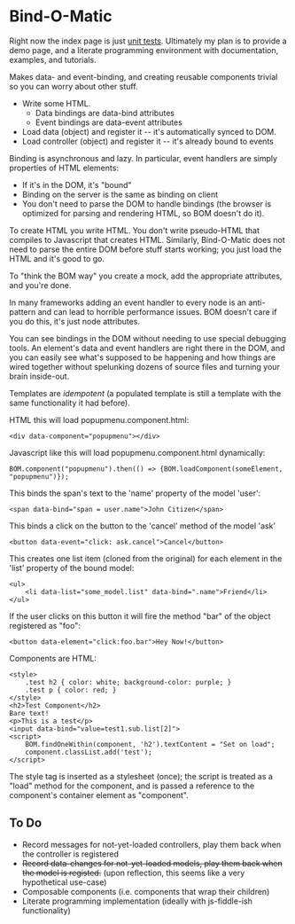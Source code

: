 # Bind-O-Matic

Right now the index page is just [unit tests](https://cdn.rawgit.com/tonioloewald/Bind-O-Matic.js/master/). Ultimately my plan is to provide a demo page, and a literate programming environment with documentation, examples, and tutorials.

Makes data- and event-binding, and creating reusable components trivial so you can worry about other stuff.

* Write some HTML.
	* Data bindings are data-bind attributes
	* Event bindings are data-event attributes
* Load data (object) and register it -- it's automatically synced to DOM.
* Load controller (object) and register it -- it's already bound to events

Binding is asynchronous and lazy. In particular, event handlers are simply properties of HTML elements:

* If it's in the DOM, it's "bound"
* Binding on the server is the same as binding on client
* You don't need to parse the DOM to handle bindings (the browser is optimized for parsing and rendering HTML, so BOM doesn't do it).

To create HTML you write HTML. You don't write pseudo-HTML that compiles to Javascript that creates HTML.
Similarly, Bind-O-Matic does not need to parse the entire DOM before stuff starts working; you just load the HTML and it's good to go.

To "think the BOM way" you create a mock, add the appropriate attributes, and you're done.

In many frameworks adding an event handler to every node is an anti-pattern and can lead to horrible performance issues. BOM doesn't care if you do this, it's just node attributes.

You can see bindings in the DOM without needing to use special debugging tools. An element's data and event handlers are right there in the DOM, and you can easily see what's supposed to be happening and how things are wired together without spelunking dozens of source files and turning your brain inside-out.

Templates are _idempotent_ (a populated template is still a template with the same functionality it had before).

HTML this will load popupmenu.component.html:

	<div data-component="popupmenu"></div>

Javascript like this will load popupmenu.component.html dynamically:

	BOM.component("popupmenu").then(() => {BOM.loadComponent(someElement, "popupmenu")});

This binds the span's text to the 'name' property of the model 'user':

	<span data-bind="span = user.name">John Citizen</span>

This binds a click on the button to the 'cancel' method of the model 'ask'

	<button data-event="click: ask.cancel">Cancel</button>

This creates one list item (cloned from the original) for each element
in the 'list' property of the bound model:

	<ul>
		<li data-list="some_model.list" data-bind=".name">Friend</li>
	</ul>

If the user clicks on this button it will fire the method "bar" of the object registered as "foo":

	<button data-element="click:foo.bar">Hey Now!</button>

Components are HTML:

	<style>
		.test h2 { color: white; background-color: purple; }
		.test p { color: red; }
	</style>
	<h2>Test Component</h2>
	Bare text!
	<p>This is a test</p>
	<input data-bind="value=test1.sub.list[2]">
	<script>
		BOM.findOneWithin(component, 'h2').textContent = "Set on load";
		component.classList.add('test');
	</script>

The style tag is inserted as a stylesheet (once); the script is treated as a "load" method for the component, and is passed a reference
to the component's container element as "component".

## To Do

* Record messages for not-yet-loaded controllers, play them back when the controller is registered
* <del>Record data-changes for not-yet-loaded models, play them back when the model is registed.</del> (upon reflection, this seems like a very hypothetical use-case)
* Composable components (i.e. components that wrap their children)
* Literate programming implementation (ideally with js-fiddle-ish functionality)

